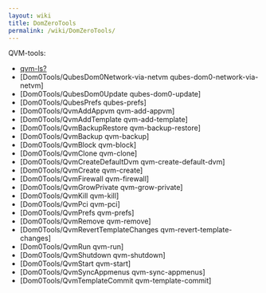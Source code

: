 ```yaml
---
layout: wiki
title: DomZeroTools
permalink: /wiki/DomZeroTools/
---
```


QVM-tools:

-   [qvm-ls?](/wiki/QvmLs)
-   [Dom0Tools/QubesDom0Network-via-netvm qubes-dom0-network-via-netvm]
-   [Dom0Tools/QubesDom0Update qubes-dom0-update]
-   [Dom0Tools/QubesPrefs qubes-prefs]
-   [Dom0Tools/QvmAddAppvm qvm-add-appvm]
-   [Dom0Tools/QvmAddTemplate qvm-add-template]
-   [Dom0Tools/QvmBackupRestore qvm-backup-restore]
-   [Dom0Tools/QvmBackup qvm-backup]
-   [Dom0Tools/QvmBlock qvm-block]
-   [Dom0Tools/QvmClone qvm-clone]
-   [Dom0Tools/QvmCreateDefaultDvm qvm-create-default-dvm]
-   [Dom0Tools/QvmCreate qvm-create]
-   [Dom0Tools/QvmFirewall qvm-firewall]
-   [Dom0Tools/QvmGrowPrivate qvm-grow-private]
-   [Dom0Tools/QvmKill qvm-kill]
-   [Dom0Tools/QvmPci qvm-pci]
-   [Dom0Tools/QvmPrefs qvm-prefs]
-   [Dom0Tools/QvmRemove qvm-remove]
-   [Dom0Tools/QvmRevertTemplateChanges qvm-revert-template-changes]
-   [Dom0Tools/QvmRun qvm-run]
-   [Dom0Tools/QvmShutdown qvm-shutdown]
-   [Dom0Tools/QvmStart qvm-start]
-   [Dom0Tools/QvmSyncAppmenus qvm-sync-appmenus]
-   [Dom0Tools/QvmTemplateCommit qvm-template-commit]


